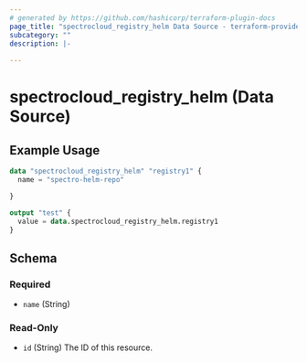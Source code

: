 ```yaml
---
# generated by https://github.com/hashicorp/terraform-plugin-docs
page_title: "spectrocloud_registry_helm Data Source - terraform-provider-spectrocloud"
subcategory: ""
description: |-
  
---
```


# spectrocloud_registry_helm (Data Source)



## Example Usage

```terraform
data "spectrocloud_registry_helm" "registry1" {
  name = "spectro-helm-repo"

}

output "test" {
  value = data.spectrocloud_registry_helm.registry1
}
```

<!-- schema generated by tfplugindocs -->
## Schema

### Required

- `name` (String)

### Read-Only

- `id` (String) The ID of this resource.
